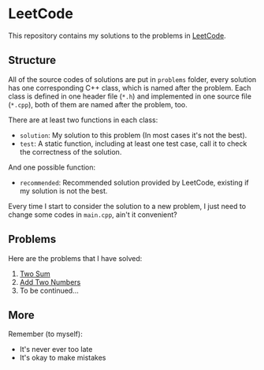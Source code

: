 # LeetCode

This repository contains my solutions to the problems in [LeetCode](https://leetcode.com).

## Structure

All of the source codes of solutions are put in `problems` folder, every solution has one corresponding C++ class, which is named after the problem. Each class is defined in one header file (`*.h`) and implemented in one source file (`*.cpp`), both of them are named after the problem, too.

There are at least two functions in each class:
- `solution`: My solution to this problem (In most cases it's not the best).
- `test`: A static function, including at least one test case, call it to check the correctness of the solution.

And one possible function:
- `recommended`: Recommended solution provided by LeetCode, existing if my solution is not the best.

Every time I start to consider the solution to a new problem, I just need to change some codes in `main.cpp`, ain't it convenient?

## Problems

Here are the problems that I have solved:

1. [Two Sum](https://leetcode.com/problems/two-sum/description/)
2. [Add Two Numbers](https://leetcode.com/problems/add-two-numbers/description/)
3. To be continued...

## More

Remember (to myself):
- It's never ever too late
- It's okay to make mistakes
